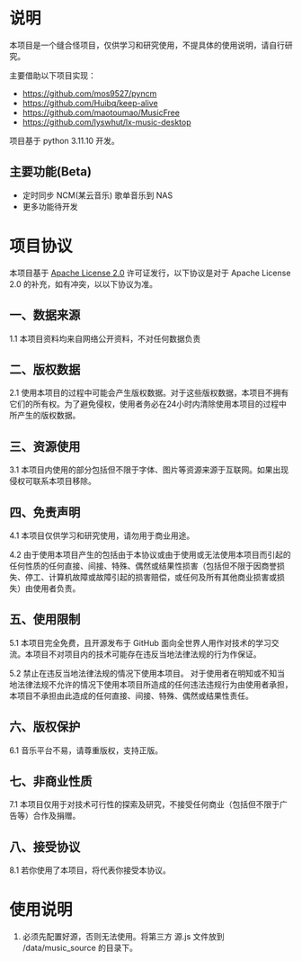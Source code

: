 

# 说明

本项目是一个缝合怪项目，仅供学习和研究使用，不提具体的使用说明，请自行研究。

主要借助以下项目实现：
- https://github.com/mos9527/pyncm
- https://github.com/Huibq/keep-alive
- https://github.com/maotoumao/MusicFree
- https://github.com/lyswhut/lx-music-desktop

项目基于 python 3.11.10 开发。

## 主要功能(Beta)

- 定时同步 NCM(某云音乐) 歌单音乐到 NAS
- 更多功能待开发


# 项目协议
本项目基于 [Apache License 2.0](https://github.com/culeo/nas-music/blob/master/LICENSE) 许可证发行，以下协议是对于 Apache License 2.0 的补充，如有冲突，以以下协议为准。

## 一、数据来源
1.1 本项目资料均来自网络公开资料，不对任何数据负责

## 二、版权数据
2.1 使用本项目的过程中可能会产生版权数据。对于这些版权数据，本项目不拥有它们的所有权。为了避免侵权，使用者务必在24小时内清除使用本项目的过程中所产生的版权数据。

## 三、资源使用
3.1 本项目内使用的部分包括但不限于字体、图片等资源来源于互联网。如果出现侵权可联系本项目移除。

## 四、免责声明
4.1 本项目仅供学习和研究使用，请勿用于商业用途。

4.2 由于使用本项目产生的包括由于本协议或由于使用或无法使用本项目而引起的任何性质的任何直接、间接、特殊、偶然或结果性损害（包括但不限于因商誉损失、停工、计算机故障或故障引起的损害赔偿，或任何及所有其他商业损害或损失）由使用者负责。

## 五、使用限制
5.1 本项目完全免费，且开源发布于 GitHub 面向全世界人用作对技术的学习交流。本项目不对项目内的技术可能存在违反当地法律法规的行为作保证。

5.2 禁止在违反当地法律法规的情况下使用本项目。 对于使用者在明知或不知当地法律法规不允许的情况下使用本项目所造成的任何违法违规行为由使用者承担，本项目不承担由此造成的任何直接、间接、特殊、偶然或结果性责任。

## 六、版权保护
6.1 音乐平台不易，请尊重版权，支持正版。

## 七、非商业性质
7.1 本项目仅用于对技术可行性的探索及研究，不接受任何商业（包括但不限于广告等）合作及捐赠。

## 八、接受协议
8.1 若你使用了本项目，将代表你接受本协议。

# 使用说明
1. 必须先配置好源，否则无法使用。将第三方 源.js 文件放到 /data/music_source 的目录下。